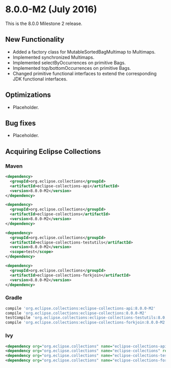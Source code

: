 8.0.0-M2 (July 2016)
====================

This is the 8.0.0 Milestone 2 release.   

New Functionality
-----------------
* Added a factory class for MutableSortedBagMultimap to Multimaps.
* Implemented synchronized Multimaps.
* Implemented selectByOccurrences on primitive Bags.
* Implemented top/bottomOccurrences on primitive Bags.
* Changed primitive functional interfaces to extend the corresponding JDK functional interfaces.

Optimizations
-------------

* Placeholder.

Bug fixes
---------

* Placeholder.

Acquiring Eclipse Collections
-----------------------------

### Maven

```xml
<dependency>
  <groupId>org.eclipse.collections</groupId>
  <artifactId>eclipse-collections-api</artifactId>
  <version>8.0.0-M2</version>
</dependency>

<dependency>
  <groupId>org.eclipse.collections</groupId>
  <artifactId>eclipse-collections</artifactId>
  <version>8.0.0-M2</version>
</dependency>

<dependency>
  <groupId>org.eclipse.collections</groupId>
  <artifactId>eclipse-collections-testutils</artifactId>
  <version>8.0.0-M2</version>
  <scope>test</scope>
</dependency>

<dependency>
  <groupId>org.eclipse.collections</groupId>
  <artifactId>eclipse-collections-forkjoin</artifactId>
  <version>8.0.0-M2</version>
</dependency>
```

### Gradle

```groovy
compile 'org.eclipse.collections:eclipse-collections-api:8.0.0-M2'
compile 'org.eclipse.collections:eclipse-collections:8.0.0-M2'
testCompile 'org.eclipse.collections:eclipse-collections-testutils:8.0.0-M2'
compile 'org.eclipse.collections:eclipse-collections-forkjoin:8.0.0-M2'
```

### Ivy

```xml
<dependency org="org.eclipse.collections" name="eclipse-collections-api" rev="8.0.0-M2" />
<dependency org="org.eclipse.collections" name="eclipse-collections" rev="8.0.0-M2" />
<dependency org="org.eclipse.collections" name="eclipse-collections-testutils" rev="8.0.0-M2" />
<dependency org="org.eclipse.collections" name="eclipse-collections-forkjoin" rev="8.0.0-M2"/>
```

